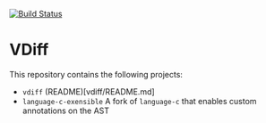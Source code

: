 [![Build Status](https://travis-ci.com/chkl/vdiff.svg?token=LABbvVHJ7ARjnEncQ2vN&branch=master)](https://travis-ci.com/chkl/vdiff)

# VDiff

This repository contains the following projects:
  * `vdiff` (README)[vdiff/README.md]
  * `language-c-exensible`  A fork of `language-c` that enables custom annotations on the AST
